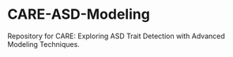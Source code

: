 # CARE-ASD-Modeling
Repository for CARE: Exploring ASD Trait Detection with Advanced Modeling Techniques.

